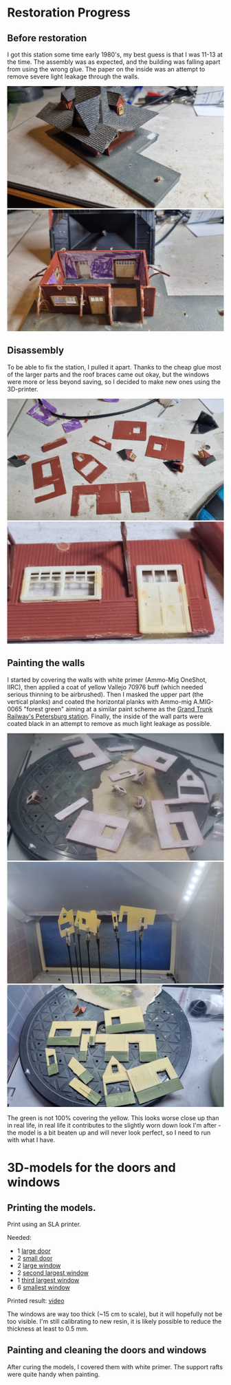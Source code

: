 # Restoration Progress

## Before restoration

I got this station some time early 1980's, my best guess is that I was 11-13 at the time. The assembly was as expected, and the building was falling apart from using the wrong glue.
The paper on the inside was an attempt to remove severe light leakage through the walls.

![before disassembly](media/station_orig1.jpg)
![before disassembly](media/station_orig4.jpg)

## Disassembly

To be able to fix the station, I pulled it apart. Thanks to the cheap glue most of the larger parts and the roof braces came out okay, but the windows were more or less beyond saving, so I decided to make new ones using the 3D-printer.

![taken apart](media/station_orig3.jpg)
![door details](media/station_orig2.jpg)

## Painting the walls

I started by covering the walls with white primer (Ammo-Mig OneShot, IIRC), then applied a coat of yellow Vallejo 70976 buff (which needed serious thinning to be airbrushed).
Then I masked the upper part (the vertical planks) and coated the horizontal planks with Ammo-mig A.MIG-0065 "forest green" aiming at a similar paint scheme as the [Grand Trunk Railway's Petersburg station](https://www.cweek.ca/photo/show/189).
Finally, the inside of the wall parts were coated black in an attempt to remove as much light leakage as possible. 

![parts with primer](media/white.png)
![parts painted yellow](media/yellow.jpg)
![parts painted green](media/green.jpg)

The green is not 100% covering the yellow. This looks worse close up than in real life, in real life it contributes to the slightly worn down look I'm after - the model is a bit beaten up and will never look perfect, so I need to run with what I have. 

# 3D-models for the doors and windows

## Printing the models.

Print using an SLA printer.

Needed:

* 1 [large door](large_door.stl)
* 2 [small door](small_door.stl)
* 2 [large window](large_windows.stl)
* 2 [second largest window](second_largest_window.stl)
* 1 [third largest window](third_largest_window.stl)
* 6 [smallest window](smallest_windows.stl)

Printed result: [video](media/curing_video.mp4)

The windows are way too thick (~15 cm to scale), but it will hopefully not be too visible. I'm still calibrating to new resin, it is likely possible to reduce the thickness at least to 0.5 mm.

## Painting and cleaning the doors and windows

After curing the models, I covered them with white primer. The support rafts were quite handy when painting.






